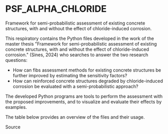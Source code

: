 # PSF_ALPHA_CHLORIDE
Framework for semi-probabilistic assessment of existing concrete structures, with and without the effect of chloride-induced corrosion.

This respiratory contains the Python files developed in the work of the master thesis "Framework for semi-probabilistic assessment of existing concrete structures, with and without the effect of chloride-induced corrosion." (Sines, 2024) who searches to answer the two research questions:

*  How can fibs assessment methods for existing concrete structures be further improved by
estimating the sensitivity factors?
*  How can reinforced concrete structures degraded by chloride-induced corrosion be evaluated
with a semi-probabilistic approach?

The developed Python programs are tools to perform the assessment with the proposed improvements, and to visualize and evaluate their effects by examples. 

The table below provides an overview of the files and their usage.


Source
